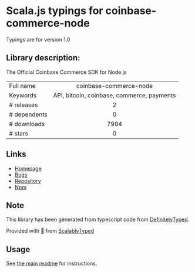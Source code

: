 
# Scala.js typings for coinbase-commerce-node

Typings are for version 1.0

## Library description:
The Official Coinbase Commerce SDK for Node.js

|                    |                 |
| ------------------ | :-------------: |
| Full name          | coinbase-commerce-node |
| Keywords           | API, bitcoin, coinbase, commerce, payments |
| # releases         | 2 |
| # dependents       | 0 |
| # downloads        | 7984 |
| # stars            | 0 |

## Links
- [Homepage](https://github.com/coinbase/coinbase-commerce-node)
- [Bugs](https://github.com/coinbase/coinbase-commerce-node/issues)
- [Repository](https://github.com/coinbase/coinbase-commerce-node)
- [Npm](https://www.npmjs.com/package/coinbase-commerce-node)
    


## Note
This library has been generated from typescript code from [DefinitelyTyped](https://definitelytyped.org).

Provided with :purple_heart: from [ScalablyTyped](https://github.com/oyvindberg/ScalablyTyped)

## Usage
See [the main readme](../../readme.md) for instructions.


